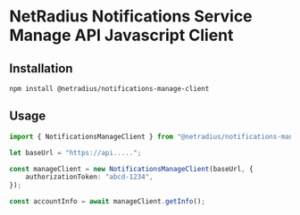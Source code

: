 # NetRadius Notifications Service Manage API Javascript Client


## Installation

`npm install @netradius/notifications-manage-client`

## Usage

```typescript
import { NotificationsManageClient } from "@netradius/notifications-manage-client";

let baseUrl = "https://api.....";

const manageClient = new NotificationsManageClient(baseUrl, {
	authorizationToken: "abcd-1234",
});

const accountInfo = await manageClient.getInfo();
```
